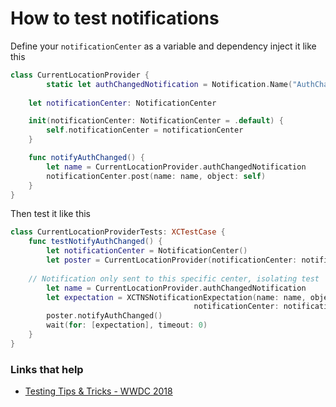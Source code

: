 # How to test notifications

Define your `notificationCenter` as a variable and dependency inject it like this

```swift
class CurrentLocationProvider {
    	static let authChangedNotification = Notification.Name("AuthChanged")
 
	let notificationCenter: NotificationCenter

	init(notificationCenter: NotificationCenter = .default) {
	    self.notificationCenter = notificationCenter
	}

	func notifyAuthChanged() {
	    let name = CurrentLocationProvider.authChangedNotification
	    notificationCenter.post(name: name, object: self)
	}
} 
```

Then test it like this

```swift
class CurrentLocationProviderTests: XCTestCase {
    func testNotifyAuthChanged() {
        let notificationCenter = NotificationCenter()
        let poster = CurrentLocationProvider(notificationCenter: notificationCenter)
		  
	// Notification only sent to this specific center, isolating test
        let name = CurrentLocationProvider.authChangedNotification
        let expectation = XCTNSNotificationExpectation(name: name, object: poster,
                                         notificationCenter: notificationCenter)
        poster.notifyAuthChanged()
        wait(for: [expectation], timeout: 0)
    }
}
```

### Links that help

* [Testing Tips & Tricks - WWDC 2018](https://developer.apple.com/videos/play/wwdc2018/417/?time=761)

